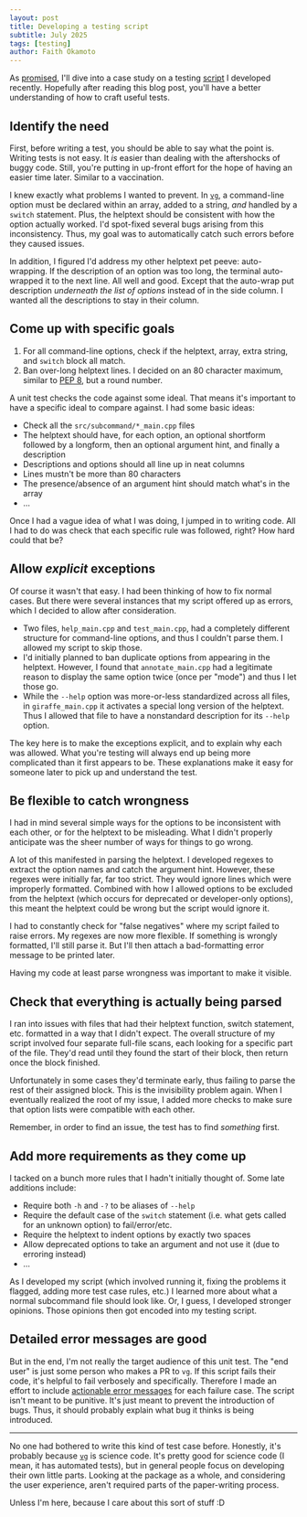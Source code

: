 ```yaml
---
layout: post
title: Developing a testing script
subtitle: July 2025
tags: [testing]
author: Faith Okamoto
---
```


As [promised][AutomatedTestsBlog], I'll dive into a case study on a testing 
[script][OptionTestScript] I developed recently. Hopefully after reading this
blog post, you'll have a better understanding of how to craft useful tests.

## Identify the need

First, before writing a test, you should be able to say what the point is.
Writing tests is not easy. It *is* easier than dealing with the aftershocks of
buggy code. Still, you're putting in up-front effort for the hope of having an
easier time later. Similar to a vaccination.

I knew exactly what problems I wanted to prevent. In [`vg`][VG], a command-line 
option must be declared within an array, added to a string, *and* handled by a 
`switch` statement. Plus, the helptext should be consistent with how the option 
actually worked. I'd spot-fixed several bugs arising from this inconsistency.
Thus, my goal was to automatically catch such errors before they caused issues.

In addition, I figured I'd address my other helptext pet peeve: auto-wrapping.
If the description of an option was too long, the terminal auto-wrapped it to
the next line. All well and good. Except that the auto-wrap put description 
*underneath the list of options* instead of in the side column. I wanted all the 
descriptions to stay in their column.

## Come up with specific goals

1. For all command-line options, check if the helptext, array, extra string, and 
`switch` block all match.
2. Ban over-long helptext lines. I decided on an 80 character maximum, similar
to [PEP 8][PEP8], but a round number.

A unit test checks the code against some ideal. That means it's important to
have a specific ideal to compare against. I had some basic ideas:
* Check all the `src/subcommand/*_main.cpp` files
* The helptext should have, for each option, an optional shortform followed by a 
longform, then an optional argument hint, and finally a description
* Descriptions and options should all line up in neat columns
* Lines mustn't be more than 80 characters
* The presence/absence of an argument hint should match what's in the array
* ...

Once I had a vague idea of what I was doing, I jumped in to writing code. All I
had to do was check that each specific rule was followed, right? How hard could
that be?

## Allow *explicit* exceptions

Of course it wasn't that easy. I had been thinking of how to fix normal cases.
But there were several instances that my script offered up as errors, which I
decided to allow after consideration.
* Two files, `help_main.cpp` and `test_main.cpp`, had a completely different
structure for command-line options, and thus I couldn't parse them. I allowed
my script to skip those.
* I'd initially planned to ban duplicate options from appearing in the helptext.
However, I found that `annotate_main.cpp` had a legitimate reason to display the
same option twice (once per "mode") and thus I let those go.
* While the `--help` option was more-or-less standardized across all files, in
`giraffe_main.cpp` it activates a special long version of the helptext. Thus I
allowed that file to have a nonstandard description for its `--help` option.

The key here is to make the exceptions explicit, and to explain why each was
allowed. What you're testing will always end up being more complicated than it
first appears to be. These explanations make it easy for someone later to pick
up and understand the test.

## Be flexible to catch wrongness

I had in mind several simple ways for the options to be inconsistent with each
other, or for the helptext to be misleading. What I didn't properly anticipate
was the sheer number of ways for things to go wrong.

A lot of this manifested in parsing the helptext. I developed regexes to extract
the option names and catch the argument hint. However, these regexes were
initially far, far too strict. They would ignore lines which were improperly
formatted. Combined with how I allowed options to be excluded from the helptext
(which occurs for deprecated or developer-only options), this meant the helptext 
could be wrong but the script would ignore it.

I had to constantly check for "false negatives" where my script failed to raise
errors. My regexes are now more flexible. If something is wrongly formatted,
I'll still parse it. But I'll then attach a bad-formatting error message to be 
printed later.

Having my code at least parse wrongness was important to make it visible.

## Check that everything is actually being parsed

I ran into issues with files that had their helptext function, switch statement,
etc. formatted in a way that I didn't expect. The overall structure of my script
involved four separate full-file scans, each looking for a specific part of the
file. They'd read until they found the start of their block, then return once
the block finished.

Unfortunately in some cases they'd terminate early, thus failing to parse the
rest of their assigned block. This is the invisibility problem again. When I 
eventually realized the root of my issue, I added more checks to make sure that 
option lists were compatible with each other.

Remember, in order to find an issue, the test has to find *something* first.

## Add more requirements as they come up

I tacked on a bunch more rules that I hadn't initially thought of. Some late
additions include:
* Require both `-h` and `-?` to be aliases of `--help`
* Require the default case of the `switch` statement (i.e. what gets called for
an unknown option) to fail/error/etc.
* Require the helptext to indent options by exactly two spaces
* Allow deprecated options to take an argument and not use it (due to erroring
instead)
* ...

As I developed my script (which involved running it, fixing the problems it
flagged, adding more test case rules, etc.) I learned more about what a normal
subcommand file should look like. Or, I guess, I developed stronger opinions.
Those opinions then got encoded into my testing script.

## Detailed error messages are good

But in the end, I'm not really the target audience of this unit test. The "end
user" is just some person who makes a PR to `vg`. If this script fails their
code, it's helpful to fail verbosely and specifically. Therefore I made an
effort to include [actionable error messages][UsefulErrorsBLog] for each failure
case. The script isn't meant to be punitive. It's just meant to prevent the
introduction of bugs. Thus, it should probably explain what bug it thinks is
being introduced.

----

No one had bothered to write this kind of test case before. Honestly, it's
probably because [`vg`][VG] is science code. It's pretty good for science code 
(I mean, it has automated tests), but in general people focus on developing
their own little parts. Looking at the package as a whole, and considering the
user experience, aren't required parts of the paper-writing process.

Unless I'm here, because I care about this sort of stuff :D

[AutomatedTestsBlog]: https://faithokamoto.github.io/2025-07-14-automated-tests/
[OptionTestScript]: https://github.com/vgteam/vg/blob/master/scripts/check_options.py
[PEP8]: https://peps.python.org/pep-0008/
[UsefulErrorsBlog]: https://faithokamoto.github.io/2025-01-10-useful-error-messages/
[VG]: https://github.com/vgteam/vg